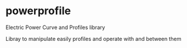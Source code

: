 # powerprofile
Electric Power Curve and Profiles library

Libray to manipulate easily profiles and operate with and between them

